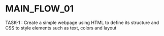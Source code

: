 # MAIN_FLOW_01
TASK-1 : Create a simple webpage using HTML to define its structure and CSS to style elements such as text, colors and layout
